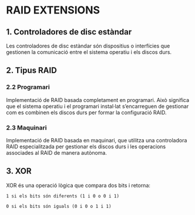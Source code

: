 # RAID EXTENSIONS

 ## 1. **Controladores de disc estàndar**
 Les controladores de disc estàndar són dispositius o interfícies que gestionen la comunicació entre el sistema operatiu i els discos durs.

 ## 2. **Tipus RAID**

 ### 2.2 **Programari**
Implementació de RAID basada completament en programari. Això significa que el sistema operatiu i el programari instal·lat s’encarreguen de gestionar com es combinen els discos durs per formar la configuració RAID.

 ### 2.3 **Maquinari**
Implementació de RAID basada en maquinari, que utilitza una controladora RAID especialitzada per gestionar els discos durs i les operacions associades al RAID de manera autònoma.

## 3. **XOR**
XOR és una operació lògica que compara dos bits i retorna:

`1 si els bits són diferents (1 i 0 o 0 i 1)` 

`0 si els bits són iguals (0 i 0 o 1 i 1)`


